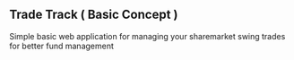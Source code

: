 ## Trade Track  ( Basic Concept )
Simple basic web application for managing your sharemarket swing trades for better fund management 
